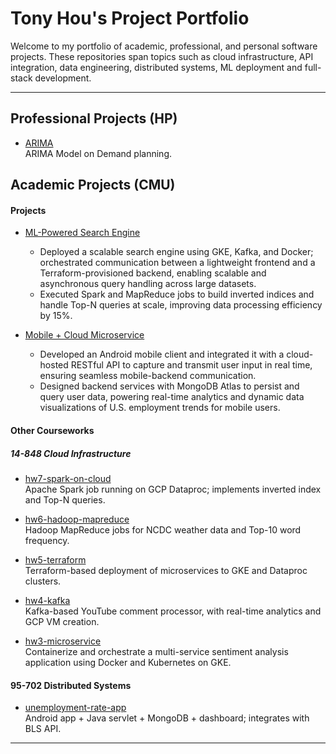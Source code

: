 # Tony Hou's Project Portfolio

Welcome to my portfolio of academic, professional, and personal software projects. These repositories span topics such as cloud infrastructure, API integration, data engineering, distributed systems, ML deployment and full-stack development.

---

## Professional Projects (HP)

- [ARIMA](https://github.com/HP-Commodity-Planner-Tony/ARIMA)  
  ARIMA Model on Demand planning.

## Academic Projects (CMU)

#### Projects 

- [ML-Powered Search Engine](https://github.com/TonyHou0925/search-engine-cloud)
  
  - Deployed a scalable search engine using GKE, Kafka, and Docker; orchestrated communication between a lightweight
  frontend and a Terraform-provisioned backend, enabling scalable and asynchronous query handling across large datasets.
  - Executed Spark and MapReduce jobs to build inverted indices and handle Top-N queries at scale, improving data processing
  efficiency by 15%.

- [Mobile + Cloud Microservice](https://github.com/TonyHou0925/android-api-project)  

  - Developed an Android mobile client and integrated it with a cloud-hosted RESTful API to capture and transmit user input in
  real time, ensuring seamless mobile-backend communication.
  - Designed backend services with MongoDB Atlas to persist and query user data, powering real-time analytics and dynamic data
  visualizations of U.S. employment trends for mobile users.

#### Other Courseworks 

##### 14-848 Cloud Infrastructure 

- [hw7-spark-on-cloud](https://github.com/TonyHou0925/hw7-spark-on-cloud)  
  Apache Spark job running on GCP Dataproc; implements inverted index and Top-N queries.

- [hw6-hadoop-mapreduce](https://github.com/TonyHou0925/hw6-mapreduce)  
  Hadoop MapReduce jobs for NCDC weather data and Top-10 word frequency.
  
- [hw5-terraform](https://github.com/TonyHou0925/hw5-terraform)  
  Terraform-based deployment of microservices to GKE and Dataproc clusters.
  
- [hw4-kafka](https://github.com/TonyHou0925/hw4-kafka)  
  Kafka-based YouTube comment processor, with real-time analytics and GCP VM creation.
  
- [hw3-microservice](https://github.com/TonyHou0925/hw3-microservice)  
  Containerize and orchestrate a multi-service sentiment analysis application using Docker and Kubernetes on GKE.

#### 95-702 Distributed Systems 

- [unemployment-rate-app](https://github.com/TonyHou0925/unemployment-rate-app)  
  Android app + Java servlet + MongoDB + dashboard; integrates with BLS API.

---

